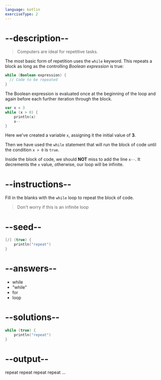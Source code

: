 ```yaml
---
language: kotlin
exerciseType: 2
---
```


# --description--

> Computers are ideal for repetitive tasks.

The most basic form of repetition uses the `while` keyword.
This repeats a block as long as the controlling _Boolean expression_ is true:

```kotlin
while (Boolean-expression) {
  // Code to be repeated
}
```
The Boolean expression is evaluated once at the beginning of the loop and
again before each further iteration through the block.

```kotlin
var x = 3
while (x > 0) {
    println(x)
    x--
}
```
Here we've created a variable `x`, assigning it the initial value of __3__.

Then we have used the `while` statement that will run the block of code until the condition `x > 0` is `true`.

Inside the block of code, we should **NOT** miss to add the line `x--`.
It decrements the `x` value, otherwise, our loop will be infinite.

# --instructions--

Fill in the blanks with the `while` loop to repeat the block of code.

> Don't worry if this is an infinite loop

# --seed--

```swift
[/] (true) {
    println("repeat")
}
```

# --answers--

- while
- "while"
- for
- loop

# --solutions--

```swift
while (true) {
    println("repeat")
}
```

# --output--

repeat
repeat
repeat
repeat
...
